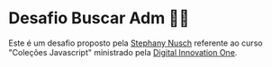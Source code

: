 # Desafio Buscar Adm :man_office_worker:

Este é um desafio proposto pela [Stephany Nusch](https://github.com/stebsnusch) referente ao curso "Coleções Javascript" ministrado pela [Digital Innovation One](https://digitalinnovation.one/).
